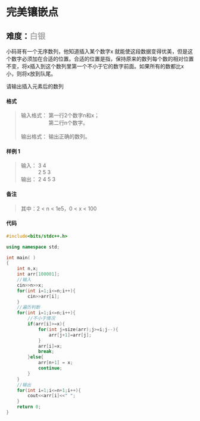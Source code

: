 # <font face ="黑体">完美镶嵌点</font>
## 难度：<font face ="黑体" font color="#A9A9A9">白银</font>

小码哥有一个无序数列，他知道插入某个数字x 就能使这段数据变得优美，但是这个数字必须加在合适的位置。合适的位置是指，保持原来的数列每个数的相对位置不变，将x插入到这个数列里第一个不小于它的数字前面。如果所有的数都比x小，则将x放到队尾。

请输出插入元素后的数列

#### 格式
>输入格式：
第一行2个数字n和x；<br>
&emsp;&emsp;&emsp;&emsp;&emsp; 第二行n个数字。<br>
<br>输出格式：
输出正确的数列。

#### 样例 1
>输入：
3 4<br>
&emsp;&emsp;&emsp; 2 5 3<br>
输出：
2 4 5 3<br>

#### 备注
>其中：2 < n < 1e5，0 < x < 100

#### 代码
```C++
#include<bits/stdc++.h> 

using namespace std;

int main( )
{
    int n,x;
    int arr[100001];
    //输入
    cin>>n>>x;
    for(int i=1;i<=n;i++){
        cin>>arr[i];
    }
    //遍历判断
    for(int i=1;i<=n;i++){
        //不小于情况
        if(arr[i]>=x){
            for(int j=size(arr);j>=i;j--){
                arr[j+1]=arr[j];
            }
            arr[i]=x;
            break;
        }else{
            arr[n+1] = x;
            continue;
        }
    }
    //输出
    for(int i=1;i<=n+1;i++){
        cout<<arr[i]<<" ";
    }
    return 0;
}
```